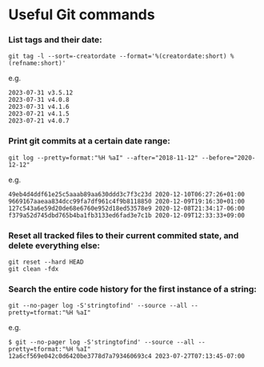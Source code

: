 # Useful Git commands

### List tags and their date:

```
git tag -l --sort=-creatordate --format='%(creatordate:short) %(refname:short)'
```
e.g.

```
2023-07-31 v3.5.12
2023-07-31 v4.0.8
2023-07-31 v4.1.6
2023-07-21 v4.1.5
2023-07-21 v4.0.7
```

### Print git commits at a certain date range:

```
git log --pretty=format:"%H %aI" --after="2018-11-12" --before="2020-12-12"
```

e.g.

```
49eb4d4ddf61e25c5aaab89aa630ddd3c7f3c23d 2020-12-10T06:27:26+01:00
9669167aaeaa834dcc99fa7df961c4f9b8118850 2020-12-09T19:16:30+01:00
127c543a6e59d20de68e6760e952d18ed53578e9 2020-12-08T21:34:17-06:00
f379a52d745dbd765b4ba1fb3133ed6fad3e7c1b 2020-12-09T12:33:33+09:00
```

### Reset all tracked files to their current commited state, and delete everything else:

```
git reset --hard HEAD
git clean -fdx
```

### Search the entire code history for the first instance of a string:

```
git --no-pager log -S'stringtofind' --source --all --pretty=tformat:"%H %aI"
```

e.g.

```
$ git --no-pager log -S'stringtofind' --source --all --pretty=tformat:"%H %aI" 
12a6cf569e042c0d6420be3778d7a793460693c4 2023-07-27T07:13:45-07:00
```
